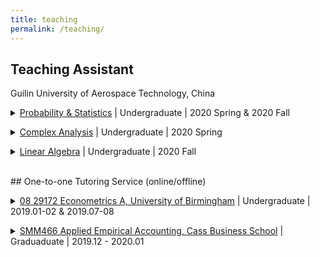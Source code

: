 ```yaml
---
title: teaching
permalink: /teaching/
---
```


## Teaching Assistant

<p> Guilin University of Aerospace Technology, China
<details>
<summary><a href="http://" target="_blank">Probability & Statistics</a> | Undergraduate | 2020 Spring & 2020 Fall</summary>
<p align="justify" style="font-size:90%">This course covers the basic tools of (mainly non-cooperative) game theory. The course is concerned with both static and dynamic games of perfect/complete and imperfect/incomplete information. The course also covers bargaining, as well as mechanism design.</p>
</details> </p>

<p> <details>
<summary><a href="http://" target="_blank">Complex Analysis</a> | Undergraduate | 2020 Spring</summary>
<p align="justify" style="font-size:90%"> </p>
</details> </p>

<p> <details>
<summary><a href="http://" target="_blank">Linear Algebra</a> | Undergraduate | 2020 Fall</summary>
<p align="justify" style="font-size:90%"> </p>
</details> </p>

<br>
## One-to-one Tutoring Service (online/offline)

<p><details> 
<summary><a href="https://program-and-modules-handbook.bham.ac.uk/webhandbooks/WebHandbooks-control-servlet?Action=getModuleDetailsList&pgSubj=08&pgCrse=29172&searchTerm=002021" target="_blank">08 29172 Econometrics A, University of Birmingham</a> | Undergraduate
 | 2019.01-02 & 2019.07-08</summary>
<p align="justify" style="font-size:90%">This module reviews basic concepts of probability, statistical theory and methods introduced in the first year modules. It develops ideas of random variables, sampling, estimation, hypothesis testing and related aspects of inferential methods in more detail. Two variable and multiple regression models are developed and estimation procedures considered under the classical assumptions as well as violations of these assumptions.</p>
</details> </p>


<p><details>
<summary><a href="https://www.cass.city.ac.uk/study/masters/courses/international-accounting-and-finance" target="_blank">SMM466 Applied Empirical Accounting, Cass Business School</a> | Graduaduate | 2019.12 - 2020.01</summary>
<p align="justify" style="font-size:90%">The module teaches how to apply econometric techniques in the empirical analysis and modelling of equity and fixed income markets. You will learn key tools and methods in applying these techniques for analysis and development of quantitative strategies for forecasting, pricing and risk management.</p>
</details></p> 
